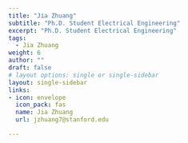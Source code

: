 ```yaml
---
title: "Jia Zhuang"
subtitle: "Ph.D. Student Electrical Engineering"
excerpt: "Ph.D. Student Electrical Engineering"
tags:
  - Jia Zhuang
weight: 6
author: ""
draft: false
# layout options: single or single-sidebar
layout: single-sidebar
links:
- icon: envelope
  icon_pack: fas
  name: Jia Zhuang
  url: jzhuang7@stanford.edu

---
```

